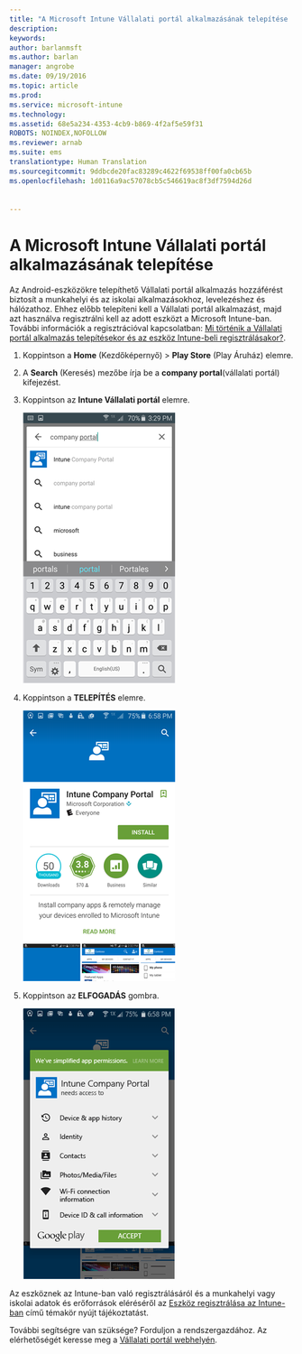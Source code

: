 ```yaml
---
title: "A Microsoft Intune Vállalati portál alkalmazásának telepítése | Microsoft Intune"
description: 
keywords: 
author: barlanmsft
ms.author: barlan
manager: angrobe
ms.date: 09/19/2016
ms.topic: article
ms.prod: 
ms.service: microsoft-intune
ms.technology: 
ms.assetid: 68e5a234-4353-4cb9-b869-4f2af5e59f31
ROBOTS: NOINDEX,NOFOLLOW
ms.reviewer: arnab
ms.suite: ems
translationtype: Human Translation
ms.sourcegitcommit: 9ddbcde20fac83289c4622f69538ff00fa0cb65b
ms.openlocfilehash: 1d0116a9ac57078cb5c546619ac8f3df7594d26d


---
```



# <a name="install-the-microsoft-intune-company-portal-app"></a>A Microsoft Intune Vállalati portál alkalmazásának telepítése

Az Android-eszközökre telepíthető Vállalati portál alkalmazás hozzáférést biztosít a munkahelyi és az iskolai alkalmazásokhoz, levelezéshez és hálózathoz.  Ehhez előbb telepíteni kell a Vállalati portál alkalmazást, majd azt használva regisztrálni kell az adott eszközt a Microsoft Intune-ban. További információk a regisztrációval kapcsolatban: [Mi történik a Vállalati portál alkalmazás telepítésekor és az eszköz Intune-beli regisztrálásakor?](what-happens-if-you-install-the-company-portal-app-and-enroll-your-device-in-intune-android.md).

1.  Koppintson a **Home** (Kezdőképernyő) &gt; **Play Store** (Play Áruház) elemre.

2.  A **Search** (Keresés) mezőbe írja be a **company portal**(vállalati portál) kifejezést.

3.  Koppintson az **Intune Vállalati portál** elemre.

    ![android-search-company-portal](./media/and-cpinstall-1-search-cp.png)

4.  Koppintson a **TELEPÍTÉS** elemre.

    ![android-install-company-portal](./media/and-cpinstall-2-install.png)

5.  Koppintson az **ELFOGADÁS** gombra.

    ![android-accept-company-portal-terms](./media/and-cpinstall-3-cp-accept.png)

Az eszköznek az Intune-ban való regisztrálásáról és a munkahelyi vagy iskolai adatok és erőforrások eléréséről az [Eszköz regisztrálása az Intune-ban](enroll-your-device-in-Intune-android.md) című témakör nyújt tájékoztatást.

További segítségre van szüksége? Forduljon a rendszergazdához. Az elérhetőségét keresse meg a [Vállalati portál webhelyén](http://portal.manage.microsoft.com).




<!--HONumber=Nov16_HO1-->


